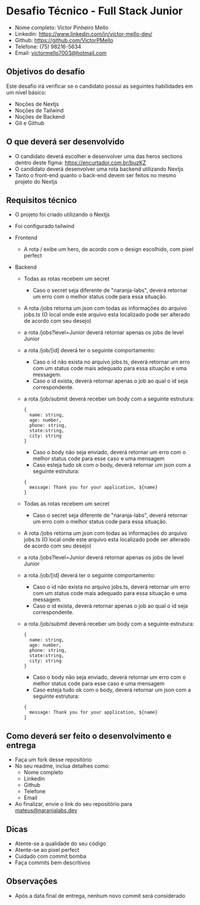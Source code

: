 # Desafio Técnico - Full Stack Junior

- Nome completo: Victor Pinheiro Mello
- Linkedin: https://www.linkedin.com/in/victor-mello-dev/
- Github: https://github.com/VictorPMello
- Telefone: (75) 98216-5634
- Email: victormello7003@hotmail.com

## Objetivos do desafio

Este desafio irá verificar se o candidato possuí as seguintes habilidades em um nível básico:

- Noções de Nextjs
- Noções de Tailwind
- Noções de Backend
- Git e Github

## O que deverá ser desenvolvido

- O candidato deverá escolher e desenvolver uma das heros sections dentro deste figma: https://encurtador.com.br/buzKZ
- O candidato deverá desenvolver uma rota backend utilizando Nextjs
- Tanto o front-end quanto o back-end devem ser feitos no mesmo projeto do Nextjs

## Requisitos técnico

- O projeto foi criado utilizando o Nextjs
- Foi configurado tailwind
- Frontend
  - A rota / exibe um hero, de acordo com o design escolhido, com pixel perfect
- Backend

  - Todas as rotas recebem um secret
    - Caso o secret seja diferente de "naranja-labs", deverá retornar um erro com o melhor status code para essa situação.
  - A rota /jobs retorna um json com todas as informações do arquivo jobs.ts (O local onde este arquivo esta localizado pode ser alterado de acordo com seu desejo)
  - a rota /jobs?level=Junior deverá retornar apenas os jobs de level Junior
  - a rota /job/[id] deverá ter o seguinte comportamento:
    - Caso o id não exista no arquivo jobs.ts, deverá retornar um erro com um status code mais adequado para essa situação e uma messagem.
    - Caso o id exista, deverá retornar apenas o job ao qual o id seja correspondente.
  - a rota /job/submit deverá receber um body com a seguinte estrutura:

    ```
    {
      name: string,
      age: number,
      phone: string,
      state:string,
      city: string
    }
    ```

    - Caso o body não seja enviado, deverá retornar um erro com o melhor status code para esse caso e uma mensagem
    - Caso esteja tudo ok com o body, deverá retornar um json com a seguinte estrutura:

    ```
    {
      message: Thank you for your application, ${name}
    }
    ```

  - Todas as rotas recebem um secret
    - Caso o secret seja diferente de "naranja-labs", deverá retornar um erro com o melhor status code para essa situação.
  - A rota /jobs retorna um json com todas as informações do arquivo jobs.ts (O local onde este arquivo esta localizado pode ser alterado de acordo com seu desejo)
  - a rota /jobs?level=Junior deverá retornar apenas os jobs de level Junior
  - a rota /job/[id] deverá ter o seguinte comportamento:
    - Caso o id não exista no arquivo jobs.ts, deverá retornar um erro com um status code mais adequado para essa situação e uma messagem.
    - Caso o id exista, deverá retornar apenas o job ao qual o id seja correspondente.
  - a rota /job/submit deverá receber um body com a seguinte estrutura:

    ```
    {
      name: string,
      age: number,
      phone: string,
      state:string,
      city: string
    }
    ```

    - Caso o body não seja enviado, deverá retornar um erro com o melhor status code para esse caso e uma mensagem
    - Caso esteja tudo ok com o body, deverá retornar um json com a seguinte estrutura:

    ```
    {
      message: Thank you for your application, ${name}
    }
    ```

## Como deverá ser feito o desenvolvimento e entrega

- Faça um fork desse repositório
- No seu readme, inclua detalhes como:
  - Nome completo
  - Linkedin
  - Github
  - Telefone
  - Email
- Ao finalizar, envie o link do seu repositório para mateus@naranjalabs.dev

## Dicas

- Atente-se a qualidade do seu código
- Atente-se ao pixel perfect
- Cuidado com commit bomba
- Faça commits bem descritivos

## Observações

- Após a data final de entrega, nenhum novo commit será considerado

